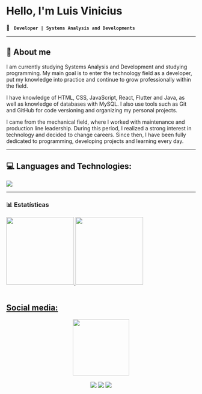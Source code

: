 # Hello, I'm Luis Vinicius
  🚀 **` Developer | Systems Analysis and Developments`**

---
## 🌟 About me
I am currently studying Systems Analysis and Development and studying programming. My main goal is to enter the technology field as a developer, put my knowledge into practice and continue to grow professionally within the field.

I have knowledge of HTML, CSS, JavaScript, React, Flutter and Java, as well as knowledge of databases with MySQL. I also use tools such as Git and GitHub for code versioning and organizing my personal projects.

I came from the mechanical field, where I worked with maintenance and production line leadership. During this period, I realized a strong interest in technology and decided to change careers. Since then, I have been fully dedicated to programming, developing projects and learning every day.

---

<h2>💻 Languages ​​and Technologies:</h2>

<p align="left">
  <a href="https://skillicons.dev">
    <img src="https://skillicons.dev/icons?i=html,css,js,react,mysql,git,java,flutter"/>
  </a>
</p>

---

 ### 📊 Estatísticas
 <div>
   <a href="https://github.com/Luis-Vinicius-Severo">
   <img height="180em" src="https://github-readme-stats.vercel.app/api?username=Luis-Vinicius-Severo&show_icons=true&theme=tokyonight&include_all_commits=true&count_private=true&locale=en"/>
   <img height="180em" src="https://github-readme-stats.vercel.app/api/top-langs/?username=Luis-Vinicius-Severo&layout=compact&langs_count=6&theme=radical&locale=en"/>
</div>



<br>
 
<h2> Social media:</h2>

<div align="center">
<img align="center" height="150" src="https://media3.giphy.com/media/v1.Y2lkPTc5MGI3NjExOGF1NHl1cXE1OTZkYm4zdTl3M2RzYTUzYjNlYzlyeTI2dzVveXkycCZlcD12MV9pbnRlcm5hbF9naWZfYnlfaWQmY3Q9Zw/78XCFBGOlS6keY1Bil/giphy.gif"  />
</div>

 <br>
 
<div align="center">
  <a href="https://www.instagram.com/z_luisvinicius/" target="_blank"><img src="https://img.shields.io/badge/-Instagram-%23E4405F?style=for-the-badge&logo=instagram&logoColor=white" target="_blank"></a>
  <a href = "luislucasinter13@hotmail.com"><img src="https://img.shields.io/badge/-Gmail-%23333?style=for-the-badge&logo=gmail&logoColor=white" target="_blank"></a>
  <a href="https://www.linkedin.com/in/luisviniciussevero/" target="_blank"><img src="https://img.shields.io/badge/-LinkedIn-%230077B5?style=for-the-badge&logo=linkedin&logoColor=white" target="_blank"></a>
</div>
